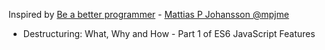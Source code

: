 Inspired by [Be a better programmer](https://www.youtube.com/channel/UCO1cgjhGzsSYb1rsB4bFe4Q/videos) - [Mattias P Johansson @mpjme](https://twitter.com/mpjme)

- Destructuring: What, Why and How - Part 1 of ES6 JavaScript Features